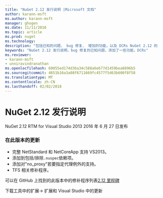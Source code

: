 ```yaml
---
title: "NuGet 2.12 发行说明 |Microsoft 文档"
author: karann-msft
ms.author: karann-msft
manager: ghogen
ms.date: 11/11/2016
ms.topic: article
ms.prod: nuget
ms.technology: 
description: "包括已知的问题、 bug 修复、 增加的功能，以及 DCRs NuGet 2.12 的发行说明。"
keywords: "NuGet 2.12 发行说明，bug 修复的已知问题，添加了一些功能，DCRs"
ms.reviewer:
- karann-msft
- unniravindranathan
ms.openlocfilehash: 69055ed174d36a34c588a6e677d1459bea8896b5
ms.sourcegitcommit: 4651b16a3a08f6711669fc4577f5d63b600f8f58
ms.translationtype: MT
ms.contentlocale: zh-CN
ms.lasthandoff: 02/02/2018
---
```

# <a name="nuget-212-release-notes"></a>NuGet 2.12 发行说明

NuGet 2.12 RTM for Visual Studio 2013 2016 年 6 月 27 日发布

### <a name="updates-in-this-release"></a>在此版本的更新

* 完整 NetStandard 和 NetCoreApp 支持 VS2013。
* 添加到包括/排除`.nuspec`依赖项。
* 添加对"no_proxy"若要指定代理例外的支持。
* TFS 相关修补程序。

可以在 GitHub 上找到的此版本中的修补程序列表[2.12 里程碑](https://github.com/NuGet/Home/issues?q=milestone%3A2.12+is%3Aclosed)

下载工具中的扩展-> 扩展和 Visual Studio 中的更新
